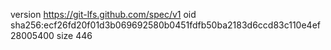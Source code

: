 version https://git-lfs.github.com/spec/v1
oid sha256:ecf26fd20f01d3b069692580b0451fdfb50ba2183d6ccd83c110e4ef28005400
size 446
